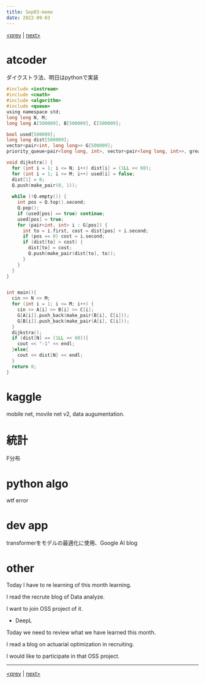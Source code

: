 ```yaml
---
title: Sep03-memo 
date: 2022-09-03 
---
```


[<prev](https://idekworks.github.io/TechnicalMemo/2022/09/02/Sep02.html) | [next>](https://idekworks.github.io/TechnicalMemo/2022/09/04/Sep04.html) 

# atcoder
ダイクストラ法、明日はpythonで実装
```c
#include <iostream>
#include <cmath>
#include <algorithm>
#include <queue>
using namespace std;
long long N, M;
long long A[500009], B[500009], C[500009];

bool used[500009];
long long dist[500009];
vector<pair<int, long long>> G[500009];
priority_queue<pair<long long, int>, vector<pair<long long, int>>, greater<pair<long long, int>>> Q;

void dijkstra() {
  for (int i = 1; i <= N; i++) dist[i] = (1LL << 60);
  for (int i = 1; i <= M; i++) used[i] = false;
  dist[1] = 0;
  Q.push(make_pair(0, 1));
  
  while (!Q.empty()) {
    int pos = Q.top().second;
    Q.pop();
    if (used[pos] == true) continue;
    used[pos] = true;
    for (pair<int, int> i : G[pos]) {
      int to = i.first, cost = dist[pos] + i.second;
      if (pos == 0) cost = i.second;
      if (dist[to] > cost) {
        dist[to] = cost;
        Q.push(make_pair(dist[to], to));
      }
    }
  }
}


int main(){
  cin >> N >> M;
  for (int i = 1; i <= M; i++) {
    cin >> A[i] >> B[i] >> C[i];
    G[A[i]].push_back(make_pair(B[i], C[i]));
    G[B[i]].push_back(make_pair(A[i], C[i]));
  }
  dijkstra();
  if (dist[N] == (1LL << 60)){ 
    cout << "-1" << endl;
  }else{ 
    cout << dist[N] << endl;
  }
  return 0;
}

```

# kaggle
mobile net, movile net v2, data augumentation.

# 統計
F分布

# python algo
wtf error

# dev app
transformerをモデルの最適化に使用、Google AI blog

# other
Today I have to re learning of this month learning.

I read the recrute blog of Data analyze.

I want to join OSS project of it.

- DeepL

Today we need to review what we have learned this month.

I read a blog on actuarial optimization in recruiting.

I would like to participate in that OSS project.


***

[<prev](https://idekworks.github.io/TechnicalMemo/2022/09/02/Sep02.html) | [next>](https://idekworks.github.io/TechnicalMemo/2022/09/04/Sep04.html)

